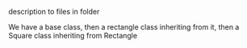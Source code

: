 description to files in folder

We have a base class, then a rectangle class inheriting from it, 
then a Square class inheriting from Rectangle
